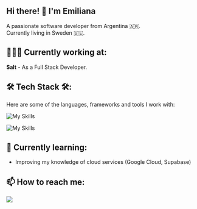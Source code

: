 ## Hi there! 👋 I'm Emiliana

A passionate software developer from Argentina 🇦🇷.
<br>
Currently living in Sweden 🇸🇪.

## 👩🏻‍💻 Currently working at:
**Salt** - As a Full Stack Developer.

## 🛠 Tech Stack 🛠:
Here are some of the languages, frameworks and tools I work with:

![My Skills](https://skillicons.dev/icons?i=figma,html,css,tailwind,materialui,js,ts,react,nextjs,vite)

![My Skills](https://skillicons.dev/icons?i=java,nodejs,maven,docker,postgres,azure,netlify,vercel,git,idea,vscode,postman)

## 🌱 Currently learning:
- Improving my knowledge of cloud services (Google Cloud, Supabase)

## 📫 How to reach me:
<div align="left"> 
  <a href="https://www.linkedin.com/in/emiliana-e-971b26202/" target="_blank">
    <img src="https://img.shields.io/badge/LinkedIn-0077B5?style=for-the-badge&logo=linkedin&logoColor=white"/>
  </a>
</div>


